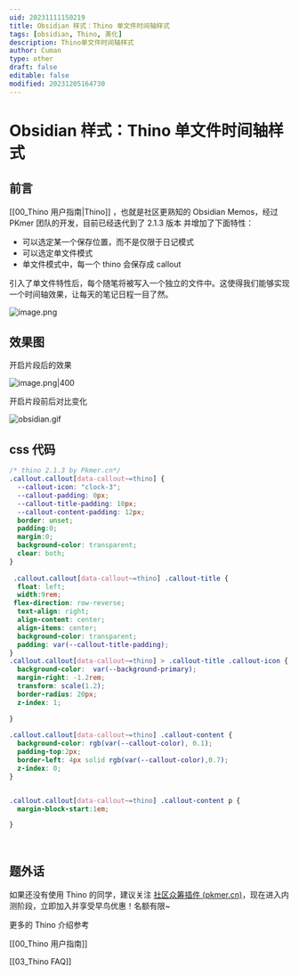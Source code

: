 ```yaml
---
uid: 20231111150219
title: Obsidian 样式：Thino 单文件时间轴样式
tags: [obsidian, Thino, 美化]
description: Thino单文件时间轴样式
author: Cuman
type: other
draft: false
editable: false
modified: 20231205164730
---
```


# Obsidian 样式：Thino 单文件时间轴样式

## 前言

[[00_Thino 用户指南|Thino]] ，也就是社区更熟知的 Obsidian Memos，经过 PKmer 团队的开发，目前已经迭代到了 2.1.3 版本 并增加了下面特性：

- 可以选定某一个保存位置，而不是仅限于日记模式
- 可以选定单文件模式
- 单文件模式中，每一个 thino 会保存成 callout

引入了单文件特性后，每个随笔将被写入一个独立的文件中。这使得我们能够实现一个时间轴效果，让每天的笔记日程一目了然。

![image.png](https://cdn.pkmer.cn/images/202312051647981.png!pkmer)

## 效果图

开启片段后的效果

![image.png|400](https://cdn.pkmer.cn/images/202312051626330.png!pkmer)

开启片段前后对比变化

![obsidian.gif](https://cdn.pkmer.cn/images/202312051644210.gif!pkmer)

## css 代码

```css
/* thino 2.1.3 by Pkmer.cn*/
.callout.callout[data-callout~=thino] {
  --callout-icon: "clock-3";
  --callout-padding: 0px;
  --callout-title-padding: 10px;
  --callout-content-padding: 12px;
  border: unset;
  padding:0;
  margin:0;
  background-color: transparent;
  clear: both;
}
 
 .callout.callout[data-callout~=thino] .callout-title {
  float: left;
  width:9rem;
 flex-direction: row-reverse;
  text-align: right;
  align-content: center;
  align-items: center;
  background-color: transparent;
  padding: var(--callout-title-padding);
}
.callout.callout[data-callout~=thino] > .callout-title .callout-icon {
  background-color:  var(--background-primary);
  margin-right: -1.2rem;
  transform: scale(1.2);
  border-radius: 20px;
  z-index: 1;

}
 
.callout.callout[data-callout~=thino] .callout-content {
  background-color: rgb(var(--callout-color), 0.1);
  padding-top:2px;
  border-left: 4px solid rgb(var(--callout-color),0.7);
  z-index: 0;
}


.callout.callout[data-callout~=thino] .callout-content p {
  margin-block-start:1em;

}
 
  
```

## 题外话

如果还没有使用 Thino 的同学，建议关注 [社区众筹插件 (pkmer.cn)](https://pkmer.cn/products/productDetails/)，现在进入内测阶段，立即加入并享受早鸟优惠！名额有限~

更多的 Thino 介绍参考

[[00_Thino 用户指南]]

[[03_Thino FAQ]]